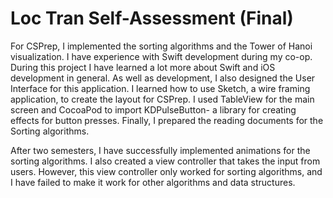 # Loc Tran Self-Assessment (Final)

For CSPrep, I implemented the sorting algorithms and the Tower of Hanoi visualization. I have 
experience with Swift development during my co-op. During this project I have learned a lot more 
about Swift and iOS development in general. As well as development, I also designed the User 
Interface for this application. I learned how to use Sketch, a wire framing application, to 
create the layout for CSPrep. I used TableView for the main screen and CocoaPod to import 
KDPulseButton- a library for creating effects for button presses. Finally, I prepared the reading
documents for the Sorting algorithms. 

After two semesters, I have successfully implemented animations for the sorting algorithms. I 
also created a view controller that takes the input from users. However, this view controller 
only worked for sorting algorithms, and I have failed to make it work for other algorithms and 
data structures. 
